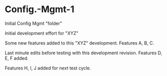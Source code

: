 # Config.-Mgmt-1
Initial Config Mgmt "folder"

Initial development effort for "XYZ"

Some new features added to this "XYZ" development. Features A, B, C.

Last minute edits before testing with this development revision. Features D, E, F added.

Features H, I, J added for next test cycle.
